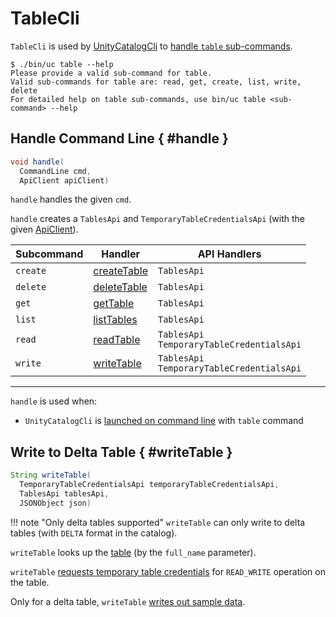 # TableCli

`TableCli` is used by [UnityCatalogCli](UnityCatalogCli.md) to [handle `table` sub-commands](#handle).

```console
$ ./bin/uc table --help
Please provide a valid sub-command for table.
Valid sub-commands for table are: read, get, create, list, write, delete
For detailed help on table sub-commands, use bin/uc table <sub-command> --help
```

## Handle Command Line { #handle }

```java
void handle(
  CommandLine cmd,
  ApiClient apiClient)
```

`handle` handles the given `cmd`.

`handle` creates a `TablesApi` and `TemporaryTableCredentialsApi` (with the given [ApiClient](../client/ApiClient.md)).

Subcommand | Handler | API Handlers
-|-|-
 `create` | [createTable](#createTable) | `TablesApi`<br>
 `delete` | [deleteTable](#deleteTable) | `TablesApi`<br>
 `get` | [getTable](#getTable) | `TablesApi`<br>
 `list` | [listTables](#listTables) | `TablesApi`<br>
 `read` | [readTable](#readTable) | `TablesApi`<br>`TemporaryTableCredentialsApi`
 `write` | [writeTable](#writeTable) | `TablesApi`<br>`TemporaryTableCredentialsApi`

---

`handle` is used when:

* `UnityCatalogCli` is [launched on command line](UnityCatalogCli.md#main) with `table` command

## Write to Delta Table { #writeTable }

```java
String writeTable(
  TemporaryTableCredentialsApi temporaryTableCredentialsApi,
  TablesApi tablesApi,
  JSONObject json)
```

!!! note "Only delta tables supported"
    `writeTable` can only write to delta tables (with `DELTA` format in the catalog).

`writeTable` looks up the [table](../server/TableService.md#getTable) (by the `full_name` parameter).

`writeTable` [requests temporary table credentials](#getTemporaryTableCredentials) for `READ_WRITE` operation on the table.

Only for a delta table, `writeTable` [writes out sample data](DeltaKernelWriteUtils.md#writeSampleDataToDeltaTable).
